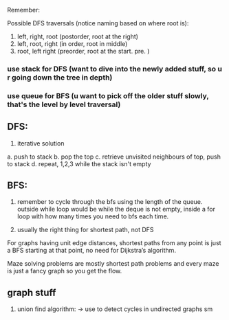 Remember:

Possible DFS traversals (notice naming based on where root is):

1. left, right, root (postorder, root at the right)
2. left, root, right (in order, root in middle)
3. root, left right (preorder, root at the start. pre. )


### use stack for DFS (want to dive into the newly added stuff, so u r going down the tree in depth)

### use queue for BFS (u want to pick off the older stuff slowly, that's the level by level traversal)


## DFS:

1.  iterative solution

a. push to stack
b. pop the top
c. retrieve unvisited neighbours of top, push to stack
d. repeat, 1,2,3 while the stack isn't empty

 
## BFS:

1. remember to cycle through the bfs using the length of the queue. outside while loop would be while the deque is not empty, inside a for loop with how many times you need to bfs each time.


2. usually the right thing for shortest path, not DFS

For graphs having unit edge distances, shortest paths from any point is just a BFS starting at that point, no need for Dijkstra’s algorithm.

Maze solving problems are mostly shortest path problems and every maze is just a fancy graph so you get the flow.



## graph stuff

1. union find algorithm:
    -> use to detect cycles in undirected graphs sm